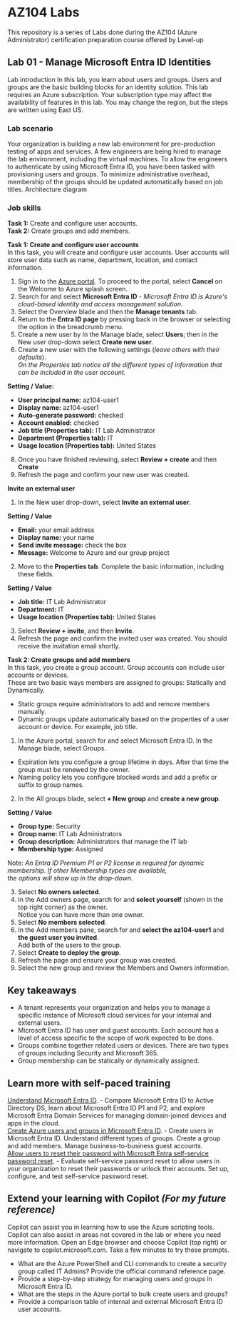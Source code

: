 # AZ104 Labs
This repository is a series of Labs done during the AZ104 (Azure Administrator) certification preparation course offered by Level-up


## Lab 01 - Manage Microsoft Entra ID Identities

Lab introduction
In this lab, you learn about users and groups. Users and groups are the basic building blocks for an identity solution.
This lab requires an Azure subscription. Your subscription type may affect the availability of features in this lab. You may change the region, but the steps are written using East US.

### Lab scenario
Your organization is building a new lab environment for pre-production testing of apps and services. A few engineers are being hired to manage the lab environment, including the virtual machines. To allow the engineers to authenticate by using Microsoft Entra ID, you have been tasked with provisioning users and groups. To minimize administrative overhead, membership of the groups should be updated automatically based on job titles.
Architecture diagram

### Job skills
**Task 1:** Create and configure user accounts.<br />
**Task 2:** Create groups and add members.<br />

**Task 1: Create and configure user accounts**<br />
In this task, you will create and configure user accounts. User accounts will store user data such as name, department, location, and contact information.
<br />

1. Sign in to the [Azure portal](https://portal.azure.com). To proceed to the portal, select **Cancel** on the Welcome to Azure splash screen.<br />
2. Search for and select **Microsoft Entra ID** - *Microsoft Entra ID is Azure's cloud-based identity and access management solution*.<br />
3. Select the Overview blade and then the **Manage tenants** tab.
4. Return to the **Entra ID page** by pressing back in the browser or selecting the option in the breadcrumb menu.
5. Create a new user by In the Manage blade, select **Users**; then in the New user drop-down select **Create new user**.
7. Create a new user with the following settings (*leave others with their defaults*).<br />
*On the Properties tab notice all the different types of information that can be included in the user account.*

**Setting / Value:**
- **User principal name:** az104-user1 <br />
- **Display name:** az104-user1 <br />
- **Auto-generate password:** checked <br />
- **Account enabled:** checked <br />
- **Job title (Properties tab):** IT Lab Administrator <br />
- **Department (Properties tab):** IT <br />
- **Usage location (Properties tab):** United States <br />

8. Once you have finished reviewing, select **Review + create** and then **Create**
9. Refresh the page and confirm your new user was created.


**Invite an external user**
1. In the New user drop-down, select **Invite an external user**.

**Setting / Value** <br />
- **Email:** your email address <br />
- **Display name:** your name <br />
- **Send invite message:** check the box <br />
- **Message:** Welcome to Azure and our group project <br />

2. Move to the **Properties tab**. Complete the basic information, including these fields.

**Setting / Value**
- **Job title:** IT Lab Administrator <br />
- **Department:** IT <br />
- **Usage location (Properties tab):** United States <br />

3. Select **Review + invite**, and then **Invite**.
4. Refresh the page and confirm the invited user was created. You should receive the invitation email shortly.


**Task 2: Create groups and add members** <br />
In this task, you create a group account. Group accounts can include user accounts or devices. <br />
These are two basic ways members are assigned to groups: Statically and Dynamically. <br />
- Static groups require administrators to add and remove members manually. <br />
- Dynamic groups update automatically based on the properties of a user account or device. For example, job title. <br />

1. In the Azure portal, search for and select Microsoft Entra ID. In the Manage blade, select Groups. <br />
- Expiration lets you configure a group lifetime in days. After that time the group must be renewed by the owner. <br />
- Naming policy lets you configure blocked words and add a prefix or suffix to group names. <br />

2. In the All groups blade, select **+ New group** and **create a new group**. <br />

**Setting / Value** <br />
- **Group type:** Security <br />
- **Group name:** IT Lab Administrators <br />
- **Group description:** Administrators that manage the IT lab <br />
- **Membership type:** Assigned <br />

Note: *An Entra ID Premium P1 or P2 license is required for dynamic membership. If other Membership types are available,<br /> the options will show up in the drop-down.*
 
3. Select **No owners selected**. <br />
4. In the Add owners page, search for and **select yourself** (shown in the top right corner) as the owner. <br />Notice you can have more than one owner.
5. Select **No members selected**. <br />
6. In the Add members pane, search for and **select the az104-user1** and **the guest user you invited**.  <br />Add both of the users to the group. <br />
7. Select **Create to deploy the group**. <br />
8. Refresh the page and ensure your group was created. <br />
9. Select the new group and review the Members and Owners information. <br />

## Key takeaways
- A tenant represents your organization and helps you to manage a specific instance of Microsoft cloud services for your internal and external users.
- Microsoft Entra ID has user and guest accounts. Each account has a level of access specific to the scope of work expected to be done.
- Groups combine together related users or devices. There are two types of groups including Security and Microsoft 365.
- Group membership can be statically or dynamically assigned.

## Learn more with self-paced training
[Understand Microsoft Entra ID](https://learn.microsoft.com/training/modules/create-azure-resource-manager-template-vs-code/). - Compare Microsoft Entra ID to Active Directory DS, learn about Microsoft Entra ID P1 and P2, and explore Microsoft Entra Domain Services for managing domain-joined devices and apps in the cloud.  <br />
[Create Azure users and groups in Microsoft Entra ID](https://learn.microsoft.com//training/modules/create-users-and-groups-in-azure-active-directory/). - Create users in Microsoft Entra ID. Understand different types of groups. Create a group and add members. Manage business-to-business guest accounts.  <br />
[Allow users to reset their password with Microsoft Entra self-service password reset](https://learn.microsoft.com/training/modules/allow-users-reset-their-password/). - Evaluate self-service password reset to allow users in your organization to reset their passwords or unlock their accounts. Set up, configure, and test self-service password reset.  <br />

## Extend your learning with Copilot *(For my future reference)*
Copilot can assist you in learning how to use the Azure scripting tools. Copilot can also assist in areas not covered in the lab or where you need more information. Open an Edge browser and choose Copilot (top right) or navigate to copilot.microsoft.com. Take a few minutes to try these prompts.
- What are the Azure PowerShell and CLI commands to create a security group called IT Admins? Provide the official command reference page.
- Provide a step-by-step strategy for managing users and groups in Microsoft Entra ID.
- What are the steps in the Azure portal to bulk create users and groups?
- Provide a comparison table of internal and external Microsoft Entra ID user accounts.
